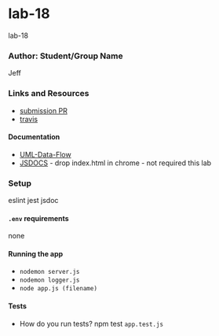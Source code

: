# lab-18
lab-18

### Author: Student/Group Name
Jeff

### Links and Resources
* [submission PR](https://github.com/jeff-401-js/lab-17/pull/1)
* [travis](https://www.travis-ci.com/jeff-401-js/lab-17)

#### Documentation
* [UML-Data-Flow](https://photos.app.goo.gl/7NKMB8LYbjqFwka3A)
* [JSDOCS](./docs/index.html) - drop index.html in chrome - not required this lab

### Setup
eslint
jest
jsdoc

#### `.env` requirements
none

#### Running the app
* `nodemon server.js`
* `nodemon logger.js`
* `node app.js (filename)`

#### Tests
* How do you run tests?
npm test `app.test.js`

